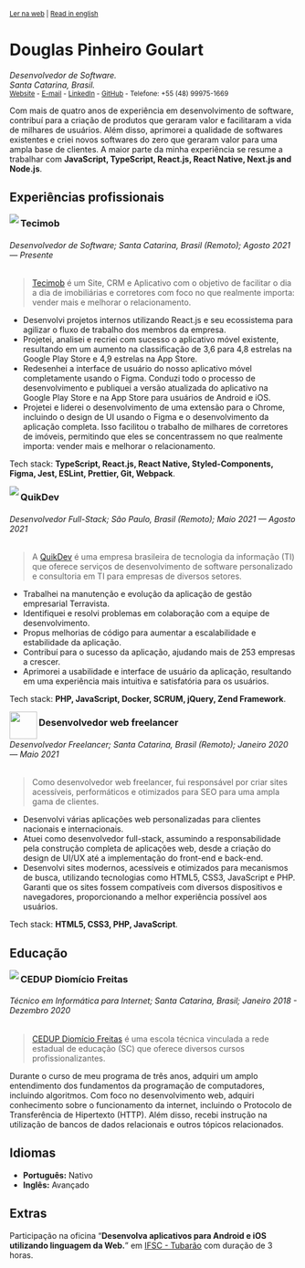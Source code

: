 <sup>

[Ler na web](https://github.com/doougui/resume/blob/master/PT-BR.md) | [Read in english](https://github.com/doougui/resume/blob/master/EN-US.md)

</sup>

# Douglas Pinheiro Goulart

_Desenvolvedor de Software._  
_Santa Catarina, Brasil._  
<sub>[Website](https://douglasgoulart.com/) - [E-mail](douglaspigoulart@gmail.com) - [LinkedIn](https://linkedin.com/in/douglaspigoulart/) - [GitHub](https://github.com/doougui) - Telefone: +55 (48) 99975-1669</sub>

Com mais de quatro anos de experiência em desenvolvimento de software, contribuí para a criação de produtos que geraram valor e facilitaram a vida de milhares de usuários. Além disso, aprimorei a qualidade de softwares existentes e criei novos softwares do zero que geraram valor para uma ampla base de clientes.
A maior parte da minha experiência se resume a trabalhar com **JavaScript, TypeScript, React.js, React Native, Next.js and Node.js**.

## Experiências profissionais

<img src="https://user-images.githubusercontent.com/44846329/232336807-b81fe5e3-b5b5-4b31-96c2-fe634507630e.png" align="left" />

### Tecimob

###### Desenvolvedor de Software; Santa Catarina, Brasil (Remoto); Agosto 2021 — Presente

> [Tecimob](https://tecimob.com.br/) é um Site, CRM e Aplicativo com o objetivo de facilitar o dia a dia de imobiliárias e corretores com foco no que realmente importa: vender mais e melhorar o relacionamento.

- Desenvolvi projetos internos utilizando React.js e seu ecossistema para agilizar o fluxo de trabalho dos membros da empresa.
- Projetei, analisei e recriei com sucesso o aplicativo móvel existente, resultando em um aumento na classificação de 3,6 para 4,8 estrelas na Google Play Store e 4,9 estrelas na App Store.
- Redesenhei a interface de usuário do nosso aplicativo móvel completamente usando o Figma. Conduzi todo o processo de desenvolvimento e publiquei a versão atualizada do aplicativo na Google Play Store e na App Store para usuários de Android e iOS.
- Projetei e liderei o desenvolvimento de uma extensão para o Chrome, incluindo o design de UI usando o Figma e o desenvolvimento da aplicação completa. Isso facilitou o trabalho de milhares de corretores de imóveis, permitindo que eles se concentrassem no que realmente importa: vender mais e melhorar o relacionamento.

Tech stack: **TypeScript, React.js, React Native, Styled-Components, Figma, Jest, ESLint, Prettier, Git, Webpack**.

<img src="https://user-images.githubusercontent.com/44846329/232336837-1863a906-1e7b-4a10-9b6a-b7e3aff81623.png" align="left" />

### QuikDev

###### Desenvolvedor Full-Stack; São Paulo, Brasil (Remoto); Maio 2021 — Agosto 2021

> A [QuikDev](https://quikdev.com.br/) é uma empresa brasileira de tecnologia da informação (TI) que oferece serviços de desenvolvimento de software personalizado e consultoria em TI para empresas de diversos setores.

- Trabalhei na manutenção e evolução da aplicação de gestão empresarial Terravista.
- Identifiquei e resolvi problemas em colaboração com a equipe de desenvolvimento.
- Propus melhorias de código para aumentar a escalabilidade e estabilidade da aplicação.
- Contribuí para o sucesso da aplicação, ajudando mais de 253 empresas a crescer.
- Aprimorei a usabilidade e interface de usuário da aplicação, resultando em uma experiência mais intuitiva e satisfatória para os usuários.

Tech stack: **PHP, JavaScript, Docker, SCRUM, jQuery, Zend Framework**.

<img src="https://douglasgoulart.com/img/icon-192.png" width="48" align="left" />

### Desenvolvedor web freelancer

###### Desenvolvedor Freelancer; Santa Catarina, Brasil (Remoto); Janeiro 2020 — Maio 2021

> Como desenvolvedor web freelancer, fui responsável por criar sites acessíveis, performáticos e otimizados para SEO para uma ampla gama de clientes.

- Desenvolvi várias aplicações web personalizadas para clientes nacionais e internacionais.
- Atuei como desenvolvedor full-stack, assumindo a responsabilidade pela construção completa de aplicações web, desde a criação do design de UI/UX até a implementação do front-end e back-end.
- Desenvolvi sites modernos, acessíveis e otimizados para mecanismos de busca, utilizando tecnologias como HTML5, CSS3, JavaScript e PHP. Garanti que os sites fossem compatíveis com diversos dispositivos e navegadores, proporcionando a melhor experiência possível aos usuários.

Tech stack: **HTML5, CSS3, PHP, JavaScript**.

## Educação

<img src="https://user-images.githubusercontent.com/44846329/232353960-119b79b5-bb3c-480f-95e7-85a0c00fd95d.png" align="left" />

### CEDUP Diomício Freitas

###### Técnico em Informática para Internet; Santa Catarina, Brasil; Janeiro 2018 - Dezembro 2020

> [CEDUP Diomício Freitas](https://ceduptubarao.com.br/) é uma escola técnica vinculada a rede estadual de educação (SC) que oferece diversos cursos profissionalizantes.

Durante o curso de meu programa de três anos, adquiri um amplo entendimento dos fundamentos da programação de computadores, incluindo algoritmos. Com foco no desenvolvimento web, adquiri conhecimento sobre o funcionamento da internet, incluindo o Protocolo de Transferência de Hipertexto (HTTP). Além disso, recebi instrução na utilização de bancos de dados relacionais e outros tópicos relacionados.

## Idiomas

- **Português:** Nativo
- **Inglês:** Avançado

## Extras

Participação na oficina “**Desenvolva aplicativos para Android e iOS utilizando linguagem da Web.**” em [IFSC - Tubarão](https://www.ifsc.edu.br/web/campus-tubarao) com duração de 3 horas.
